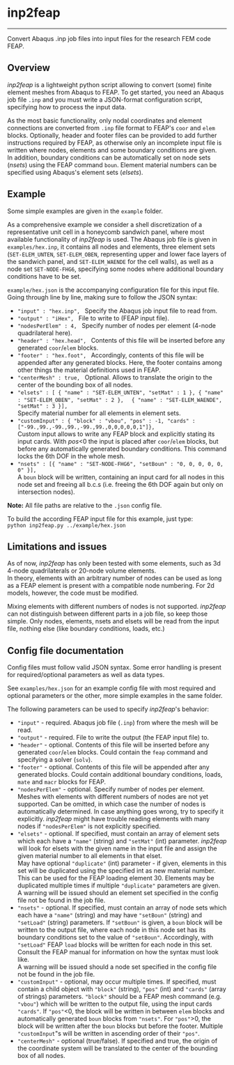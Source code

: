 # inp2feap #
-----------------------

Convert Abaqus .inp job files into input files for the research FEM code FEAP.


## Overview ##

*inp2feap* is a lightweight python script allowing to convert (some) finite element meshes from Abaqus to FEAP.
To get started, you need an Abaqus job file `.inp` and you must write a JSON-format configuration script, specifying how to process the input data.  

As the most basic functionality, only nodal coordinates and element connections are converted from `.inp` file format to FEAP's `coor` and `elem` blocks.
Optionally, header and footer files can be provided to add further instructions required by FEAP, as otherwise only an incomplete input file is written where nodes, elements and some boundary conditions are given.  
In addition, boundary conditions can be automatically set on node sets (*nsets*) using the FEAP command `boun`.
Element material numbers can be specified using Abaqus's element sets (*elsets*).

## Example ##

Some simple examples are given in the `example` folder.

As a comprehensive example we consider a shell discretization of a representative unit cell in a honeycomb sandwich panel, where most available functionality of *inp2feap* is used.
The Abaqus job file is given in `examples/hex.inp`, it contains all nodes and elements, three element sets (`SET-ELEM_UNTEN`, `SET-ELEM_OBEN`, representing upper and lower face layers of the sandwich panel, and `SET-ELEM_WAENDE` for the cell walls), as well as a node set `SET-NODE-FHG6`, specifying some nodes where additional boundary conditions have to be set.  

`example/hex.json` is the accompanying configuration file for this input file.  
Going through line by line, making sure to follow the JSON syntax:
 
- `"input" : "hex.inp", `  Specify the Abaqus job input file to read from.  
- `"output" : "iHex", ` File to write to (FEAP input file).
- `"nodesPerElem" : 4, ` Specify number of nodes per element (4-node quadrilateral here).
- `"header" : "hex.head", ` Contents of this file will be inserted before any generated `coor`/`elem` blocks.
- `"footer" : "hex.foot", ` Accordingly, contents of this file will be appended after any generated blocks. Here, the footer contains among other things the material definitions used in FEAP.
- `"centerMesh" : true, ` Optional. Allows to translate the origin to the center of the bounding box of all nodes.
- `"elsets" : [ { "name" : "SET-ELEM_UNTEN", "setMat" : 1 }, { "name" : "SET-ELEM_OBEN", "setMat" : 2 },`
  `  { "name" : "SET-ELEM_WAENDE", "setMat" : 3 }],`  
  Specify material number for all elements in element sets.
- `"customInput" : { "block" : "vbou", "pos" : -1, "cards" : ["-99.,99.,-99.,99.,-99.,99.,0,0,0,0,0,1"]}, `  
  Custom input allows to write any FEAP block and explicitly stating its input cards. With *pos*<0 the input is placed after `coor`/`elem` blocks, but before any automatically generated boundary conditions. This command locks the 6th DOF in the whole mesh.
- `"nsets" : [{	"name" : "SET-NODE-FHG6", "setBoun" : "0, 0, 0, 0, 0, 0" }],`  
  A `boun` block will be written, containing an input card for all nodes in this node set and freeing all b.c.s (i.e. freeing the 6th DOF again but only on intersection nodes).

**Note:** All file paths are relative to the `.json` config file.

To build the according FEAP input file for this example, just type:  
  `python inp2feap.py ../example/hex.json`

## Limitations and issues ##

As of now, *inp2feap* has only been tested with some elements, such as 3d 4-node quadrilaterals or 20-node volume elements.  
In theory, elements with an arbitrary number of nodes can be used as long as a FEAP element is present with a compatible node numbering.
For 2d models, however, the code must be modified.

Mixing elements with different numbers of nodes is not supported.
*inp2feap* can not distinguish between different parts in a job file, so keep those simple.
Only nodes, elements, nsets and elsets will be read from the input file, nothing else (like boundary conditions, loads, etc.)

## Config file documentation ##

Config files must follow valid JSON syntax.
Some error handling is present for required/optional parameters as well as data types.

See `examples/hex.json` for an example config file with most required and optional parameters or the other, more simple examples in the same folder.

The following parameters can be used to specify *inp2feap*'s behavior:

- `"input"` - required. Abaqus job file (`.inp`) from where the mesh will be read.
- `"output"` - required. File to write the output (the FEAP input file) to.
- `"header"` - optional. Contents of this file will be inserted before any generated `coor`/`elem` blocks. Could contain the `feap` command and specifying a solver (`solv`).
- `"footer"` - optional. Contents of this file will be appended after any generated blocks. Could contain additional boundary conditions, loads, `mate` and `macr` blocks for FEAP.
- `"nodesPerElem"` - optional. Specify number of nodes per element. Meshes with elements with different numbers of nodes are not yet supported. Can be omitted, in which case the number of nodes is automatically determined. In case anything goes wrong, try to specify it explicitly. *inp2feap* might have trouble reading elements with many nodes if `"nodesPerElem"` is not explicitly specified.
- `"elsets"` - optional. If specified, must contain an array of element sets which each have a `"name"` (string) and `"setMat"` (int) parameter. *inp2feap* will look for elsets with the given name in the input file and assign the given material number to all elements in that elset.  
May have optional `"duplicate"` (int) parameter - if given, elements in this set will be duplicated using the specified int as new material number. This can be used for the FEAP loading element 30. Elements may be duplicated multiple times if multiple `"duplicate"` parameters are given.     
A warning will be issued should an element set specified in the config file not be found in the job file.
- `"nsets"` - optional. If specified, must contain an array of node sets which each have a `"name"` (string) and may have `"setBoun"` (string) and `"setLoad"` (string) parameters. If `"setBoun"` is given, a `boun` block will be written to the output file, where each node in this node set has its boundary conditions set to the value of `"setBoun"`. Accordingly, with `"setLoad"` FEAP `load` blocks will be written for each node in this set. Consult the FEAP manual for information on how the syntax must look like.  
A warning will be issued should a node set specified in the config file not be found in the job file.
- `"customInput"` - optional, may occur multiple times. If specified, must contain a child object with `"block"` (string), `"pos"` (int) and `"cards"` (array of strings) parameters. `"block"` should be a FEAP mesh command (e.g. `"vbou"`) which will be written to the output file, using the input cards `"cards"`. If `"pos"`<0, the block will be written in between `elem` blocks and automatically generated `boun` blocks from `"nsets"`. For `"pos"`>0, the block will be written after the `boun` blocks but before the footer. Multiple `"customInput`"s will be written in ascending order of their `"pos"`.
- `"centerMesh"` - optional (true/false). If specified and true, the origin of the coordinate system will be translated to the center of the bounding box of all nodes.
